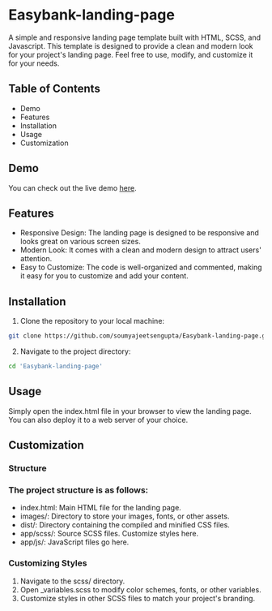# Easybank-landing-page
A simple and responsive landing page template built with HTML, SCSS, and Javascript. This template is designed to provide a clean and modern look for your project's landing page. Feel free to use, modify, and customize it for your needs.

## Table of Contents

* Demo
* Features
* Installation
* Usage
* Customization

## Demo

You can check out the live demo [here](https://soumyajeetsengupta.github.io/Easybank-landing-page/).

## Features

* Responsive Design: The landing page is designed to be responsive and looks great on various screen sizes.
* Modern Look: It comes with a clean and modern design to attract users' attention.
* Easy to Customize: The code is well-organized and commented, making it easy for you to customize and add your content.

## Installation

1. Clone the repository to your local machine:
```bash
git clone https://github.com/soumyajeetsengupta/Easybank-landing-page.git
```
2. Navigate to the project directory:
```bash
cd 'Easybank-landing-page'
```


## Usage

Simply open the index.html file in your browser to view the landing page. You can also deploy it to a web server of your choice.

## Customization

### Structure

### The project structure is as follows:

* index.html: Main HTML file for the landing page.
* images/: Directory to store your images, fonts, or other assets.
* dist/: Directory containing the compiled and minified CSS files.
* app/scss/: Source SCSS files. Customize styles here.
* app/js/: JavaScript files go here.

### Customizing Styles
1. Navigate to the scss/ directory.
2. Open _variables.scss to modify color schemes, fonts, or other variables.
3. Customize styles in other SCSS files to match your project's branding.
